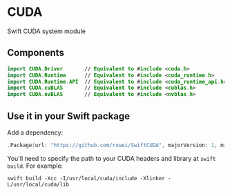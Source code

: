 # CUDA
Swift CUDA system module

## Components
```swift
import CUDA.Driver       // Equivalent to #include <cuda.h>
import CUDA.Runtime      // Equivalent to #include <cuda_runtime.h>
import CUDA.Runtime.API  // Equivalent to #include <cuda_runtime_api.h>
import CUDA.cuBLAS       // Equivalent to #include <cublas.h>
import CUDA.nvBLAS       // Equivalent to #include <nvblas.h>
```

## Use it in your Swift package
Add a dependency:
```swift
.Package(url: "https://github.com/rxwei/SwiftCUDA", majorVersion: 1, minor: 0)
```

You'll need to specify the path to your CUDA headers and library at `swift build`. For example:
```
swift build -Xcc -I/usr/local/cuda/include -Xlinker -L/usr/local/cuda/lib
```
